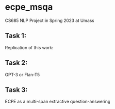 # ecpe_msqa

CS685 NLP Project in Spring 2023 at Umass 



## Task 1:

Replication of this work: 

[ECPE-MLL]:https://github.com/NUSTM/ECPE-MLL



## Task 2:

GPT-3 or Flan-T5 





## Task 3: 

ECPE as a multi-span extractive question-answering 

